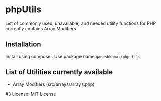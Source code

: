 # phpUtils
List of commonly used, unavailable, and needed utility functions for PHP currently contains Array Modifiers 

## Installation

Install using composer. Use package name `ganeshkbhat/phputils`

## List of Utilities currently available

- Array Modifiers (src/arrays/arrays.php)


#3 License: 
    MIT License